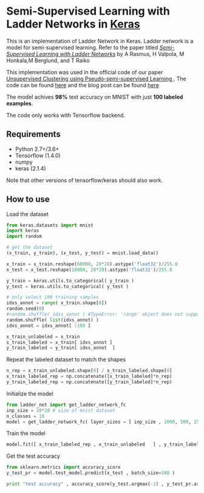 # Semi-Supervised Learning with Ladder Networks in <u>Keras</u>

This is an implementation of Ladder Network in Keras. Ladder network is a model for semi-supervised learning. Refer to the paper titled [_Semi-Supervised Learning with Ladder Networks_](http://arxiv.org/abs/1507.02672) by A Rasmus, H Valpola, M Honkala,M Berglund, and T Raiko

This implementation was used in the official code of our paper  [Unsupervised Clustering using Pseudo-semi-supervised Learning
](https://openreview.net/pdf?id=rJlnxkSYPS). The code can be found [here](https://github.com/divamgupta/deep_clustering_kingdra) and the blog post can be found [here](https://divamgupta.com/unsupervised-learning/2020/10/31/pseudo-semi-supervised-learning-for-unsupervised-clustering.html)

The model achives **98%** test accuracy on MNIST with just **100 labeled examples**. 

The code only works with Tensorflow backend.



## Requirements

- Python 2.7+/3.6+
- Tensorflow (1.4.0)
- numpy
- keras (2.1.4) 

Note that other versions of tensorflow/keras should also work.

## How to use

Load the dataset

```python
from keras.datasets import mnist
import keras
import random

# get the dataset
(x_train, y_train), (x_test, y_test) = mnist.load_data()

x_train = x_train.reshape(60000, 28*28).astype('float32')/255.0
x_test = x_test.reshape(10000, 28*28).astype('float32')/255.0

y_train = keras.utils.to_categorical( y_train )
y_test = keras.utils.to_categorical( y_test )

# only select 100 training samples 
idxs_annot = range( x_train.shape[0])
random.seed(0)
#random.shuffle( idxs_annot ) #TypeError: 'range' object does not support item assignment
random.shuffle( list(idxs_annot) )
idxs_annot = idxs_annot[ :100 ]

x_train_unlabeled = x_train
x_train_labeled = x_train[ idxs_annot ]
y_train_labeled = y_train[ idxs_annot  ]

```



Repeat the labeled dataset to match the shapes

```python
n_rep = x_train_unlabeled.shape[0] / x_train_labeled.shape[0]
x_train_labeled_rep = np.concatenate([x_train_labeled]*n_rep)
y_train_labeled_rep = np.concatenate([y_train_labeled]*n_rep)
```



Initialize the model

```python
from ladder_net import get_ladder_network_fc
inp_size = 28*28 # size of mnist dataset 
n_classes = 10
model = get_ladder_network_fc( layer_sizes = [ inp_size , 1000, 500, 250, 250, 250, n_classes ]  )
```



Train the model

```python
model.fit([ x_train_labeled_rep , x_train_unlabeled   ] , y_train_labeled_rep , epochs=100)
```



Get the test accuracy 

```python
from sklearn.metrics import accuracy_score
y_test_pr = model.test_model.predict(x_test , batch_size=100 )

print "test accuracy" , accuracy_score(y_test.argmax(-1) , y_test_pr.argmax(-1)  )
```
